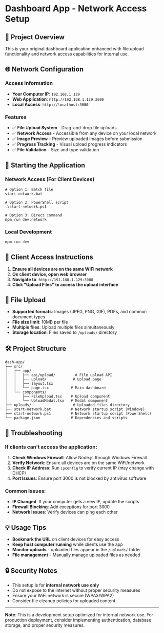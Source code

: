 # Dashboard App - Network Access Setup

## 🎯 **Project Overview**

This is your original dashboard application enhanced with file upload functionality and network access capabilities for internal use.

## 🌐 **Network Configuration**

### Access Information

- **Your Computer IP**: `192.168.1.129`
- **Web Application**: `http://192.168.1.129:3000`
- **Local Access**: `http://localhost:3000`

### Features

- ✅ **File Upload System** - Drag-and-drop file uploads
- ✅ **Network Access** - Accessible from any device on your local network
- ✅ **Image Preview** - Preview uploaded images before submission
- ✅ **Progress Tracking** - Visual upload progress indicators
- ✅ **File Validation** - Size and type validation

## 🚀 **Starting the Application**

### Network Access (For Client Devices)

```batch
# Option 1: Batch file
start-network.bat

# Option 2: PowerShell script
.\start-network.ps1

# Option 3: Direct command
npm run dev:network
```

### Local Development

```bash
npm run dev
```

## 📱 **Client Access Instructions**

1. **Ensure all devices are on the same WiFi network**
2. **On client device, open web browser**
3. **Navigate to**: `http://192.168.1.129:3000`
4. **Click "Upload Files" to access the upload interface**

## 📁 **File Upload**

- **Supported formats**: Images (JPEG, PNG, GIF), PDFs, and common document types
- **File size limit**: 10MB per file
- **Multiple files**: Upload multiple files simultaneously
- **Storage location**: Files saved to `/uploads/` directory

## 🛠️ **Project Structure**

```
dash-app/
├── src/
│   ├── app/
│   │   ├── api/upload/         # File upload API
│   │   ├── upload/            # Upload page
│   │   ├── layout.tsx
│   │   └── page.tsx          # Main dashboard
│   └── components/
│       ├── FileUpload.tsx    # Upload component
│       └── UploadModal.tsx   # Modal component
├── uploads/                   # Uploaded files directory
├── start-network.bat         # Network startup script (Windows)
├── start-network.ps1         # Network startup script (PowerShell)
└── package.json              # Dependencies and scripts
```

## 🔧 **Troubleshooting**

### If clients can't access the application:

1. **Check Windows Firewall**: Allow Node.js through Windows Firewall
2. **Verify Network**: Ensure all devices are on the same WiFi/network
3. **Check IP Address**: Run `ipconfig` to verify current IP (may change with DHCP)
4. **Port Issues**: Ensure port 3000 is not blocked by antivirus software

### Common Issues:

- **IP Changed**: If your computer gets a new IP, update the scripts
- **Firewall Blocking**: Add exceptions for port 3000
- **Network Issues**: Verify devices can ping each other

## 💡 **Usage Tips**

- **Bookmark the URL** on client devices for easy access
- **Keep host computer running** while clients use the app
- **Monitor uploads** - uploaded files appear in the `/uploads/` folder
- **File management** - Manually manage uploaded files as needed

## 🔒 **Security Notes**

- This setup is for **internal network use only**
- Do not expose to the internet without proper security measures
- Ensure your WiFi network is secure (WPA3/WPA2)
- Consider file cleanup policies for uploaded content

---

**Note**: This is a development setup optimized for internal network use. For production deployment, consider implementing authentication, database storage, and proper security measures.
